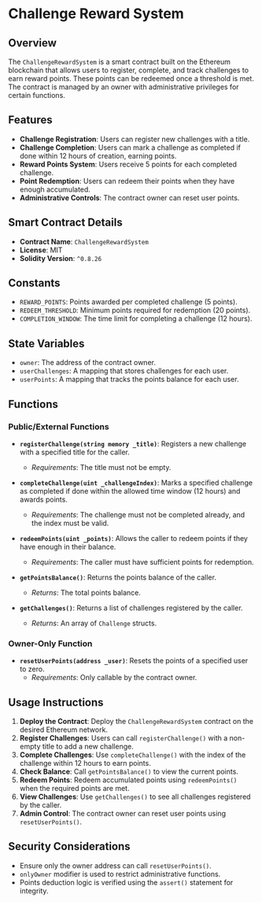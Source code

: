 # Challenge Reward System

## Overview
The `ChallengeRewardSystem` is a smart contract built on the Ethereum blockchain that allows users to register, complete, and track challenges to earn reward points. These points can be redeemed once a threshold is met. The contract is managed by an owner with administrative privileges for certain functions.

## Features
- **Challenge Registration**: Users can register new challenges with a title.
- **Challenge Completion**: Users can mark a challenge as completed if done within 12 hours of creation, earning points.
- **Reward Points System**: Users receive 5 points for each completed challenge.
- **Point Redemption**: Users can redeem their points when they have enough accumulated.
- **Administrative Controls**: The contract owner can reset user points.

## Smart Contract Details
- **Contract Name**: `ChallengeRewardSystem`
- **License**: MIT
- **Solidity Version**: `^0.8.26`

## Constants
- `REWARD_POINTS`: Points awarded per completed challenge (5 points).
- `REDEEM_THRESHOLD`: Minimum points required for redemption (20 points).
- `COMPLETION_WINDOW`: The time limit for completing a challenge (12 hours).

## State Variables
- `owner`: The address of the contract owner.
- `userChallenges`: A mapping that stores challenges for each user.
- `userPoints`: A mapping that tracks the points balance for each user.

## Functions

### Public/External Functions
- **`registerChallenge(string memory _title)`**: Registers a new challenge with a specified title for the caller.
  - *Requirements*: The title must not be empty.

- **`completeChallenge(uint _challengeIndex)`**: Marks a specified challenge as completed if done within the allowed time window (12 hours) and awards points.
  - *Requirements*: The challenge must not be completed already, and the index must be valid.

- **`redeemPoints(uint _points)`**: Allows the caller to redeem points if they have enough in their balance.
  - *Requirements*: The caller must have sufficient points for redemption.

- **`getPointsBalance()`**: Returns the points balance of the caller.
  - *Returns*: The total points balance.

- **`getChallenges()`**: Returns a list of challenges registered by the caller.
  - *Returns*: An array of `Challenge` structs.

### Owner-Only Function
- **`resetUserPoints(address _user)`**: Resets the points of a specified user to zero.
  - *Requirements*: Only callable by the contract owner.

## Usage Instructions
1. **Deploy the Contract**: Deploy the `ChallengeRewardSystem` contract on the desired Ethereum network.
2. **Register Challenges**: Users can call `registerChallenge()` with a non-empty title to add a new challenge.
3. **Complete Challenges**: Use `completeChallenge()` with the index of the challenge within 12 hours to earn points.
4. **Check Balance**: Call `getPointsBalance()` to view the current points.
5. **Redeem Points**: Redeem accumulated points using `redeemPoints()` when the required points are met.
6. **View Challenges**: Use `getChallenges()` to see all challenges registered by the caller.
7. **Admin Control**: The contract owner can reset user points using `resetUserPoints()`.

## Security Considerations
- Ensure only the owner address can call `resetUserPoints()`.
- `onlyOwner` modifier is used to restrict administrative functions.
- Points deduction logic is verified using the `assert()` statement for integrity.

